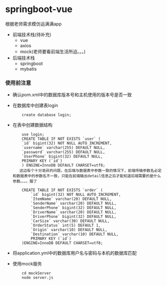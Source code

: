 # springboot-vue
根据老师需求模仿运满满app
+ 前端技术栈(待补充)
  + vue
  + axios
  + mock(老师要看前端生活所迫。。。)
+ 后端技术栈
  + springboot
  + mybatis

### 使用前注意
+ 确认pom.xml中的数据库版本号和主机使用的版本号是否一致
+ 在数据库中创建表login
    ```
        create database login;
    ```
+ 在表中创建数据结构
    ```
        use login;
        CREATE TABLE IF NOT EXISTS `user` (
        `id` bigint(32) NOT NULL AUTO_INCREMENT,
        `username` varchar(255) DEFAULT NULL,
        `password` varchar(255) DEFAULT NULL,
        `UserPhone` bigint(32) DEFAULT NULL,
        PRIMARY KEY (`id`)
        ) ENGINE=InnoDB DEFAULT CHARSET=utf8;
       这边有个十分诡异的问题，在后端与数据表中参数一致的情况下，前端传输参数名必定和数据表中的参数名不一致，只能在前端输出detail信息之后才能知道后端需要的是什么参数。。。。服了
        
        CREATE TABLE IF NOT EXISTS `order` (
            `id` bigint(32) NOT NULL AUTO_INCREMENT,
            `ItemName` varchar(20) DEFAULT NULL,
            `SenderName` varchar(20) DEFAULT NULL,
            `SenderPhone` bigint(32) DEFAULT NULL,
            `DriverName` varchar(20) DEFAULT NULL,
            `DriverPhone` bigint(32) DEFAULT NULL,
            `CarSize` varchar(30) DEFAULT NULL,
            `OrderStatus` int(5) DEFAULT 1, 
            `Origin` varchar(10) DEFAULT NULL,
            `Destination` varchar(10) DEFAULT NULL,
            PRIMARY KEY (`id`)
        )ENGINE=InnoDB DEFAULT CHARSET=utf8;
    ```
+ 将application.yml中的数据库用户名与密码与本机的数据库匹配

+ 使用mock服务
    ```
        cd mockServer
        node server.js
    ```
